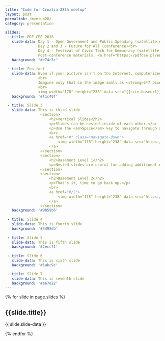 ```yaml
---
title: "Code for Croatia 28th meetup"
layout: post
permalink: /meetup28/
category: presentation
 
slides:
 - title: PDF CEE 2018
   slide-data: Day 1 - Open Government and Public Spending (satellite event)<br>
               Day 2 and 3 - Future for All (conference)<br>
               Day 4 - Festival of Civic Tech for Democracy (satellite event)<br>
               Post-conference materials, <a href="https://pdfcee.pl/en/post-conference-materials/" target="_blank">pdfcee.pl</a>
   background: "#e74c3c"
     
 - title: Fun fact
   slide-data: Even if your picture isn't on the Internet, computerized facial recognition makes it virtually impossible to keep your "faceprint" private.
               <br>
               Imagine only that in the image small as <strong>6*7 pixel</strong> face can be recognized.
               <br>
               <img width="178" height="238" data-src="{{site.baseurl}}/images/meetup28/AdamRHarveyRetailSurveillance_RetailCountersurveillance(33c3).jpg" alt="6px by 7px">
   background: '#f1c40f'
   
 - title: Slide 3
   slide-data: This is third slide
                <section>
                    <h2>Vertical Slides</h2>
                    <p>Slides can be nested inside of each other.</p>
                    <p>Use the <em>Space</em> key to navigate through all slides.</p>
                    <br>
                    <a href="#" class="navigate-down">
                        <img width="178" height="238" data-src="https://s3.amazonaws.com/hakim-static/reveal-js/arrow.png" alt="Down arrow">
                    </a>
                </section>
                <section>
                    <h2>Basement Level 1</h2>
                    <p>Nested slides are useful for adding additional detail underneath a high level horizontal slide.</p>
                </section>
                <section>
                    <h2>Basement Level 2</h2>
                    <p>That's it, time to go back up.</p>
                    <br>
                    <a href="#/2">
                        <img width="178" height="238" data-src="https://s3.amazonaws.com/hakim-static/reveal-js/arrow.png" alt="Up arrow" style="transform: rotate(180deg); -webkit-transform: rotate(180deg);">
                    </a>
                </section>
   background: '#9b59b6'
   
 - title: Slide 4
   slide-data: This is fourth slide
   background: '#3498db'
   
 - title: Slide 5
   slide-data: This is fifth slide
   background: '#2ecc71'
   
 - title: Slide 6
   slide-data: This is sixth slide
   background: '#1abc9c'

 - title: Slide 7
   slide-data: This is seventh slide
   background: '#e67e22'
---
```


{% for slide in page.slides %}
                    
<section data-background="{% if slide.background %}{{slide.background}}{% else %}{{page.background}}{% endif %}"><h1>{{slide.title}}</h1>{{ slide.slide-data }}</section>
                    
{% endfor %}
    
